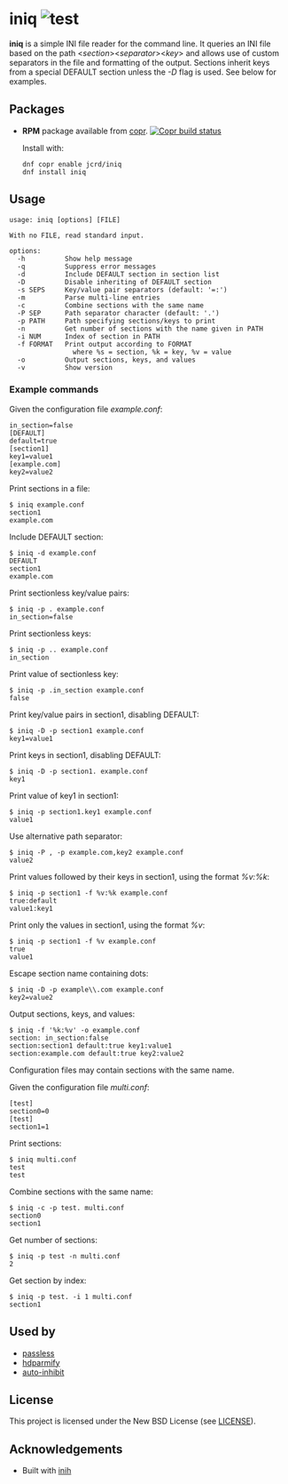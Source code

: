 # iniq ![test](https://github.com/jcrd/iniq/actions/workflows/test.yml/badge.svg)

**iniq** is a simple INI file reader for the command line.
It queries an INI file based on the path <_section_><_separator_><_key_> and
allows use of custom separators in the file and formatting of the output.
Sections inherit keys from a special DEFAULT section unless the _-D_ flag is
used.
See below for examples.

## Packages

* **RPM** package available from [copr][1]. [![Copr build status](https://copr.fedorainfracloud.org/coprs/jcrd/iniq/package/iniq/status_image/last_build.png)](https://copr.fedorainfracloud.org/coprs/jcrd/iniq/package/iniq/)

  Install with:
  ```
  dnf copr enable jcrd/iniq
  dnf install iniq
  ```

## Usage

```
usage: iniq [options] [FILE]

With no FILE, read standard input.

options:
  -h          Show help message
  -q          Suppress error messages
  -d          Include DEFAULT section in section list
  -D          Disable inheriting of DEFAULT section
  -s SEPS     Key/value pair separators (default: '=:')
  -m          Parse multi-line entries
  -c          Combine sections with the same name
  -P SEP      Path separator character (default: '.')
  -p PATH     Path specifying sections/keys to print
  -n          Get number of sections with the name given in PATH
  -i NUM      Index of section in PATH
  -f FORMAT   Print output according to FORMAT
                where %s = section, %k = key, %v = value
  -o          Output sections, keys, and values
  -v          Show version
```

### Example commands

Given the configuration file _example.conf_:
```
in_section=false
[DEFAULT]
default=true
[section1]
key1=value1
[example.com]
key2=value2
```

Print sections in a file:
```
$ iniq example.conf
section1
example.com
```

Include DEFAULT section:
```
$ iniq -d example.conf
DEFAULT
section1
example.com
```

Print sectionless key/value pairs:
```
$ iniq -p . example.conf
in_section=false
```

Print sectionless keys:
```
$ iniq -p .. example.conf
in_section
```

Print value of sectionless key:
```
$ iniq -p .in_section example.conf
false
```

Print key/value pairs in section1, disabling DEFAULT:
```
$ iniq -D -p section1 example.conf
key1=value1
```

Print keys in section1, disabling DEFAULT:
```
$ iniq -D -p section1. example.conf
key1
```

Print value of key1 in section1:
```
$ iniq -p section1.key1 example.conf
value1
```

Use alternative path separator:
```
$ iniq -P , -p example.com,key2 example.conf
value2
```

Print values followed by their keys in section1, using the format _%v:%k_:
```
$ iniq -p section1 -f %v:%k example.conf
true:default
value1:key1
```

Print only the values in section1, using the format _%v_:
```
$ iniq -p section1 -f %v example.conf
true
value1
```

Escape section name containing dots:
```
$ iniq -D -p example\\.com example.conf
key2=value2
```

Output sections, keys, and values:
```
$ iniq -f '%k:%v' -o example.conf
section: in_section:false
section:section1 default:true key1:value1
section:example.com default:true key2:value2
```

Configuration files may contain sections with the same name.

Given the configuration file _multi.conf_:
```
[test]
section0=0
[test]
section1=1
```

Print sections:
```
$ iniq multi.conf
test
test
```

Combine sections with the same name:
```
$ iniq -c -p test. multi.conf
section0
section1
```

Get number of sections:
```
$ iniq -p test -n multi.conf
2
```

Get section by index:
```
$ iniq -p test. -i 1 multi.conf
section1
```

## Used by

* [passless](https://github.com/jcrd/passless)
* [hdparmify](https://github.com/jcrd/hdparmify)
* [auto-inhibit](https://github.com/jcrd/auto-inhibit)

## License

This project is licensed under the New BSD License (see [LICENSE](LICENSE)).

## Acknowledgements

* Built with [inih](https://github.com/benhoyt/inih)

[1]: https://copr.fedorainfracloud.org/coprs/jcrd/iniq/
